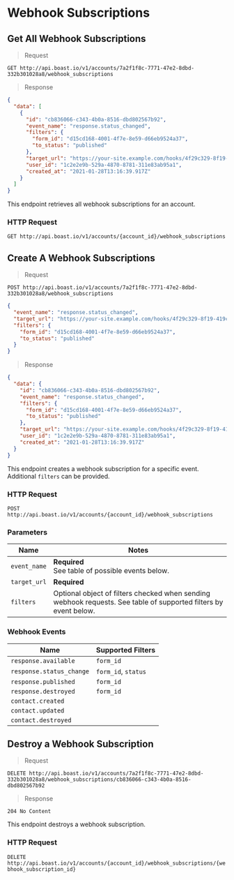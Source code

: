 # Webhook Subscriptions

## Get All Webhook Subscriptions

> Request

```
GET http://api.boast.io/v1/accounts/7a2f1f8c-7771-47e2-8dbd-332b301028a8/webhook_subscriptions
```

> Response

```json
{
  "data": [
    {
      "id": "cb836066-c343-4b0a-8516-dbd802567b92",
      "event_name": "response.status_changed",
      "filters": {
        "form_id": "d15cd168-4001-4f7e-8e59-d66eb9524a37",
        "to_status": "published"
      },
      "target_url": "https://your-site.example.com/hooks/4f29c329-8f19-419c-ad0a-519232d73ee8",
      "user_id": "1c2e2e9b-529a-4870-8781-311e83ab95a1",
      "created_at": "2021-01-28T13:16:39.917Z"
    }
  ]
}
```

This endpoint retrieves all webhook subscriptions for an account.

### HTTP Request

`GET http://api.boast.io/v1/accounts/{account_id}/webhook_subscriptions`

## Create A Webhook Subscriptions

> Request

```
POST http://api.boast.io/v1/accounts/7a2f1f8c-7771-47e2-8dbd-332b301028a8/webhook_subscriptions
```

```json
{
  "event_name": "response.status_changed",
  "target_url": "https://your-site.example.com/hooks/4f29c329-8f19-419c-ad0a-519232d73ee8",
  "filters": {
    "form_id": "d15cd168-4001-4f7e-8e59-d66eb9524a37",
    "to_status": "published"
  }
}
```

> Response

```json
{
  "data": {
    "id": "cb836066-c343-4b0a-8516-dbd802567b92",
    "event_name": "response.status_changed",
    "filters": {
      "form_id": "d15cd168-4001-4f7e-8e59-d66eb9524a37",
      "to_status": "published"
    },
    "target_url": "https://your-site.example.com/hooks/4f29c329-8f19-419c-ad0a-519232d73ee8",
    "user_id": "1c2e2e9b-529a-4870-8781-311e83ab95a1",
    "created_at": "2021-01-28T13:16:39.917Z"
  }
}
```

This endpoint creates a webhook subscription for a specific event. Additional `filters` can be provided.

### HTTP Request

`POST http://api.boast.io/v1/accounts/{account_id}/webhook_subscriptions`

### Parameters

| Name         | Notes                                                                                                            |
| ------------ | ---------------------------------------------------------------------------------------------------------------- |
| `event_name` | **Required** <br /> See table of possible events below.                                                          |
| `target_url` | **Required**                                                                                                     |
| `filters`    | Optional object of filters checked when sending webhook requests. See table of supported filters by event below. |

### Webhook Events

| Name                     | Supported Filters   |
| ------------------------ | ------------------- |
| `response.available`     | `form_id`           |
| `response.status_change` | `form_id`, `status` |
| `response.published`     | `form_id`           |
| `response.destroyed`     | `form_id`           |
| `contact.created`        |                     |
| `contact.updated`        |                     |
| `contact.destroyed`      |                     |

## Destroy a Webhook Subscription

> Request

```
DELETE http://api.boast.io/v1/accounts/7a2f1f8c-7771-47e2-8dbd-332b301028a8/webhook_subscriptions/cb836066-c343-4b0a-8516-dbd802567b92
```

> Response

```
204 No Content
```

This endpoint destroys a webhook subscription.

### HTTP Request

`DELETE http://api.boast.io/v1/accounts/{account_id}/webhook_subscriptions/{webhook_subscription_id}`
